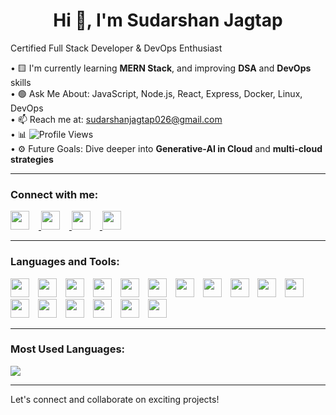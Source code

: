 <h1 align="center">Hi 👋, I'm Sudarshan Jagtap</h1>

Certified Full Stack Developer & DevOps Enthusiast

• 🟨 I'm currently learning <strong>MERN Stack</strong>, and improving <strong>DSA</strong> and <strong>DevOps</strong> skills  
• 🟢 Ask Me About: JavaScript, Node.js, React, Express, Docker, Linux, DevOps  
• 📫 Reach me at: <a href="mailto:sudarshanjagtap026@gmail.com">sudarshanjagtap026@gmail.com</a>  
• 📊 <img src="https://komarev.com/ghpvc/?username=Jsudarshan26&label=PROFILE+VIEWS&color=brightgreen" alt="Profile Views"/>  
• ⚙️ Future Goals: Dive deeper into <strong>Generative-AI in Cloud</strong> and <strong>multi-cloud strategies</strong>

---

### Connect with me:
<p>
  <a href="https://twitter.com/YOUR_TWITTER" target="_blank">
    <img src="https://cdn.jsdelivr.net/gh/devicons/devicon/icons/twitter/twitter-original.svg" height="30" style="margin-right:15px;" />
  </a>
  <a href="https://www.linkedin.com/in/sudarshan-jagtap-425a40283" target="_blank">
    <img src="https://cdn.jsdelivr.net/gh/devicons/devicon/icons/linkedin/linkedin-original.svg" height="30" style="margin-right:15px;" />
  </a>
  <a href="https://stackoverflow.com/users/YOUR_ID" target="_blank">
    <img src="https://cdn.jsdelivr.net/gh/devicons/devicon/icons/stackoverflow/stackoverflow-original.svg" height="30" style="margin-right:15px;" />
  </a>
  <a href="mailto:sudarshanjagtap026@gmail.com" target="_blank">
    <img src="https://cdn.jsdelivr.net/gh/devicons/devicon/icons/google/google-original.svg" height="30" />
  </a>
</p>

---

### Languages and Tools:
<p>
  <img src="https://cdn.jsdelivr.net/gh/devicons/devicon/icons/amazonwebservices/amazonwebservices-original.svg" height="30" style="margin-right:10px;" />
  <img src="https://cdn.jsdelivr.net/gh/devicons/devicon/icons/azure/azure-original.svg" height="30" style="margin-right:10px;" />
  <img src="https://cdn.jsdelivr.net/gh/devicons/devicon/icons/bash/bash-original.svg" height="30" style="margin-right:10px;" />
  <img src="https://cdn.jsdelivr.net/gh/devicons/devicon/icons/docker/docker-original.svg" height="30" style="margin-right:10px;" />
  <img src="https://cdn.jsdelivr.net/gh/devicons/devicon/icons/express/express-original.svg" height="30" style="margin-right:10px;" />
  <img src="https://cdn.jsdelivr.net/gh/devicons/devicon/icons/git/git-original.svg" height="30" style="margin-right:10px;" />
  <img src="https://cdn.jsdelivr.net/gh/devicons/devicon/icons/github/github-original.svg" height="30" style="margin-right:10px;" />
  <img src="https://cdn.jsdelivr.net/gh/devicons/devicon/icons/javascript/javascript-original.svg" height="30" style="margin-right:10px;" />
  <img src="https://cdn.jsdelivr.net/gh/devicons/devicon/icons/jenkins/jenkins-original.svg" height="30" style="margin-right:10px;" />
  <img src="https://cdn.jsdelivr.net/gh/devicons/devicon/icons/kubernetes/kubernetes-plain.svg" height="30" style="margin-right:10px;" />
  <img src="https://cdn.jsdelivr.net/gh/devicons/devicon/icons/linux/linux-original.svg" height="30" style="margin-right:10px;" />
  <img src="https://cdn.jsdelivr.net/gh/devicons/devicon/icons/mongodb/mongodb-original.svg" height="30" style="margin-right:10px;" />
  <img src="https://cdn.jsdelivr.net/gh/devicons/devicon/icons/mysql/mysql-original.svg" height="30" style="margin-right:10px;" />
  <img src="https://cdn.jsdelivr.net/gh/devicons/devicon/icons/nodejs/nodejs-original.svg" height="30" style="margin-right:10px;" />
  <img src="https://cdn.jsdelivr.net/gh/devicons/devicon/icons/postman/postman-icon.svg" height="30" style="margin-right:10px;" />
  <img src="https://cdn.jsdelivr.net/gh/devicons/devicon/icons/python/python-original.svg" height="30" style="margin-right:10px;" />
  <img src="https://cdn.jsdelivr.net/gh/devicons/devicon/icons/terraform/terraform-original.svg" height="30" style="margin-right:10px;" />
</p>

---

### Most Used Languages:
<img src="https://github-readme-stats.vercel.app/api/top-langs/?username=Jsudarshan26&layout=compact&theme=dark&langs_count=6" />

---

Let's connect and collaborate on exciting projects!
